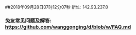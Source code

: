 ##2018年09月28日07时12分07秒 新址: 142.93.237.0
### 兔友常见问题及解答: https://github.com/wanggonging/d/blob/w/FAQ.md
